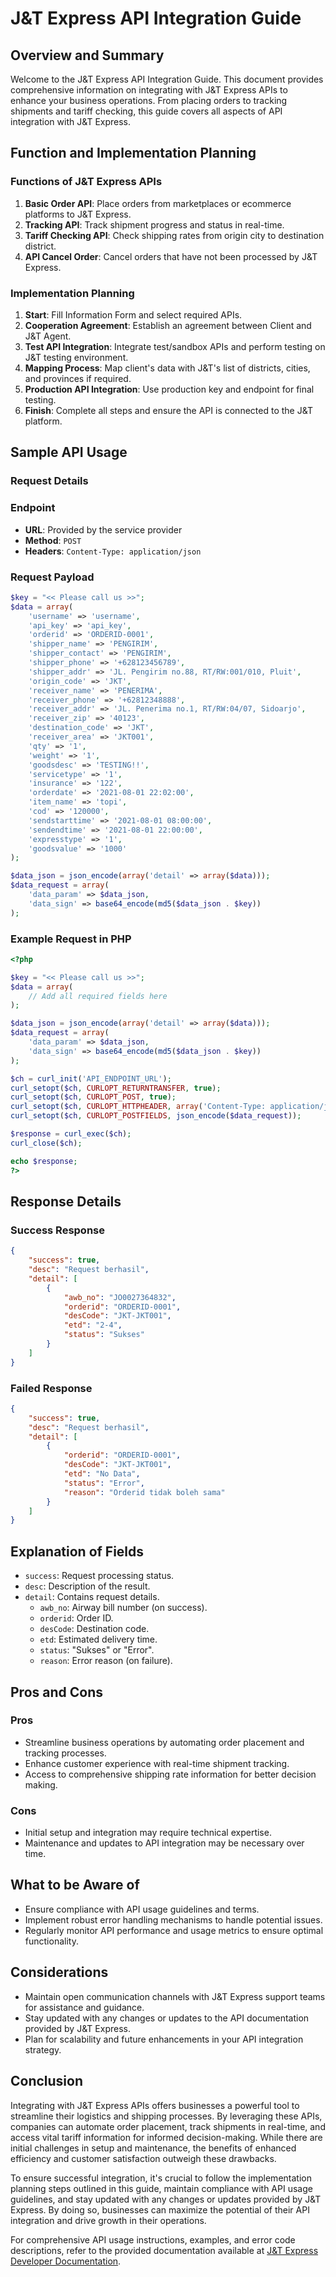 # J&T Express API Integration Guide

## Overview and Summary

Welcome to the J&T Express API Integration Guide. This document provides comprehensive information on integrating with J&T Express APIs to enhance your business operations. From placing orders to tracking shipments and tariff checking, this guide covers all aspects of API integration with J&T Express.

## Function and Implementation Planning

### Functions of J&T Express APIs

1. **Basic Order API**: Place orders from marketplaces or ecommerce platforms to J&T Express.
2. **Tracking API**: Track shipment progress and status in real-time.
3. **Tariff Checking API**: Check shipping rates from origin city to destination district.
4. **API Cancel Order**: Cancel orders that have not been processed by J&T Express.

### Implementation Planning

1. **Start**: Fill Information Form and select required APIs.
2. **Cooperation Agreement**: Establish an agreement between Client and J&T Agent.
3. **Test API Integration**: Integrate test/sandbox APIs and perform testing on J&T testing environment.
4. **Mapping Process**: Map client's data with J&T's list of districts, cities, and provinces if required.
5. **Production API Integration**: Use production key and endpoint for final testing.
6. **Finish**: Complete all steps and ensure the API is connected to the J&T platform.

## Sample API Usage 
### Request Details

### Endpoint

- **URL**: Provided by the service provider
- **Method**: `POST`
- **Headers**: `Content-Type: application/json`

### Request Payload

```php
$key = "<< Please call us >>";
$data = array(
    'username' => 'username',
    'api_key' => 'api_key',
    'orderid' => 'ORDERID-0001',
    'shipper_name' => 'PENGIRIM',
    'shipper_contact' => 'PENGIRIM',
    'shipper_phone' => '+628123456789',
    'shipper_addr' => 'JL. Pengirim no.88, RT/RW:001/010, Pluit',
    'origin_code' => 'JKT',
    'receiver_name' => 'PENERIMA',
    'receiver_phone' => '+62812348888',
    'receiver_addr' => 'JL. Penerima no.1, RT/RW:04/07, Sidoarjo',
    'receiver_zip' => '40123',
    'destination_code' => 'JKT',
    'receiver_area' => 'JKT001',
    'qty' => '1',
    'weight' => '1',
    'goodsdesc' => 'TESTING!!',
    'servicetype' => '1',
    'insurance' => '122',
    'orderdate' => '2021-08-01 22:02:00',
    'item_name' => 'topi',
    'cod' => '120000',
    'sendstarttime' => '2021-08-01 08:00:00',
    'sendendtime' => '2021-08-01 22:00:00',
    'expresstype' => '1',
    'goodsvalue' => '1000'
);

$data_json = json_encode(array('detail' => array($data)));
$data_request = array(
    'data_param' => $data_json,
    'data_sign' => base64_encode(md5($data_json . $key))
);
```

### Example Request in PHP

```php
<?php

$key = "<< Please call us >>";
$data = array(
    // Add all required fields here
);

$data_json = json_encode(array('detail' => array($data)));
$data_request = array(
    'data_param' => $data_json,
    'data_sign' => base64_encode(md5($data_json . $key))
);

$ch = curl_init('API_ENDPOINT_URL');
curl_setopt($ch, CURLOPT_RETURNTRANSFER, true);
curl_setopt($ch, CURLOPT_POST, true);
curl_setopt($ch, CURLOPT_HTTPHEADER, array('Content-Type: application/json'));
curl_setopt($ch, CURLOPT_POSTFIELDS, json_encode($data_request));

$response = curl_exec($ch);
curl_close($ch);

echo $response;
?>
```

## Response Details

### Success Response

```json
{
    "success": true,
    "desc": "Request berhasil",
    "detail": [
        {
            "awb_no": "JO0027364832",
            "orderid": "ORDERID-0001",
            "desCode": "JKT-JKT001",
            "etd": "2-4",
            "status": "Sukses"
        }
    ]
}
```

### Failed Response

```json
{
    "success": true,
    "desc": "Request berhasil",
    "detail": [
        {
            "orderid": "ORDERID-0001",
            "desCode": "JKT-JKT001",
            "etd": "No Data",
            "status": "Error",
            "reason": "Orderid tidak boleh sama"
        }
    ]
}
```

## Explanation of Fields

- `success`: Request processing status.
- `desc`: Description of the result.
- `detail`: Contains request details.
  - `awb_no`: Airway bill number (on success).
  - `orderid`: Order ID.
  - `desCode`: Destination code.
  - `etd`: Estimated delivery time.
  - `status`: "Sukses" or "Error".
  - `reason`: Error reason (on failure).

## Pros and Cons

### Pros

- Streamline business operations by automating order placement and tracking processes.
- Enhance customer experience with real-time shipment tracking.
- Access to comprehensive shipping rate information for better decision making.

### Cons

- Initial setup and integration may require technical expertise.
- Maintenance and updates to API integration may be necessary over time.

## What to be Aware of

- Ensure compliance with API usage guidelines and terms.
- Implement robust error handling mechanisms to handle potential issues.
- Regularly monitor API performance and usage metrics to ensure optimal functionality.

## Considerations

- Maintain open communication channels with J&T Express support teams for assistance and guidance.
- Stay updated with any changes or updates to the API documentation provided by J&T Express.
- Plan for scalability and future enhancements in your API integration strategy.

## Conclusion

Integrating with J&T Express APIs offers businesses a powerful tool to streamline their logistics and shipping processes. By leveraging these APIs, companies can automate order placement, track shipments in real-time, and access vital tariff information for informed decision-making. While there are initial challenges in setup and maintenance, the benefits of enhanced efficiency and customer satisfaction outweigh these drawbacks.

To ensure successful integration, it's crucial to follow the implementation planning steps outlined in this guide, maintain compliance with API usage guidelines, and stay updated with any changes or updates provided by J&T Express. By doing so, businesses can maximize the potential of their API integration and drive growth in their operations.

For comprehensive API usage instructions, examples, and error code descriptions, refer to the provided documentation available at [J&T Express Developer Documentation](https://developer.jet.co.id/documentation).
